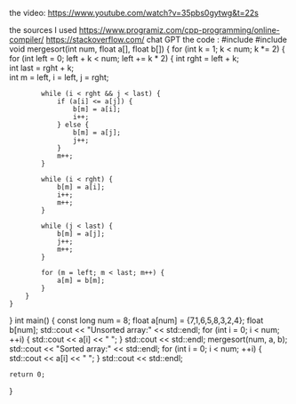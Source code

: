 the video:
https://www.youtube.com/watch?v=35pbs0gytwg&t=22s

the sources I used 
https://www.programiz.com/cpp-programming/online-compiler/
https://stackoverflow.com/
chat GPT
the code :
#include <iostream>
#include <cstdlib>
void mergesort(int num, float a[], float b[]) {
    for (int k = 1; k < num; k *= 2) {
        for (int left = 0; left + k < num; left += k * 2) {
            int rght = left + k;    
            int last = rght + k;     
            int m = left, i = left, j = rght;

            while (i < rght && j < last) {
                if (a[i] <= a[j]) {
                    b[m] = a[i];
                    i++;
                } else {
                    b[m] = a[j];
                    j++;
                }
                m++;
            }

            while (i < rght) {
                b[m] = a[i];
                i++;
                m++;
            }

            while (j < last) {
                b[m] = a[j];
                j++;
                m++;
            }

            for (m = left; m < last; m++) {
                a[m] = b[m];
            }
        }
    }
}
int main() {
    const long num = 8;
    float a[num] = {7,1,6,5,8,3,2,4};
    float b[num];
    std::cout << "Unsorted array:" << std::endl;
    for (int i = 0; i < num; ++i) {
        std::cout << a[i] << " ";
     }
     std::cout << std::endl;
    mergesort(num, a, b);
    std::cout << "Sorted array:" << std::endl;
    for (int i = 0; i < num; ++i) {
        std::cout << a[i] << " ";
    }
    std::cout << std::endl;

    return 0;
}



